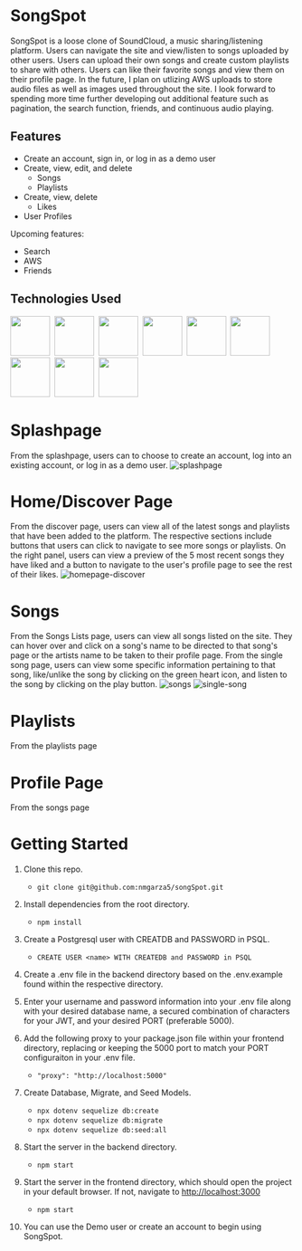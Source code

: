 # SongSpot

SongSpot is a loose clone of SoundCloud, a music sharing/listening platform. Users can navigate the site and view/listen to songs uploaded by other users. Users can upload their own songs and create custom playlists to share with others. Users can like their favorite songs and view them on their profile page. In the future, I plan on utlizing AWS uploads to store audio files as well as images used throughout the site. I look forward to spending more time further developing out additional feature such as pagination, the search function, friends, and continuous audio playing.

## Features
- Create an account, sign in, or log in as a demo user
- Create, view, edit, and delete
   - Songs
   - Playlists
- Create, view, delete
   - Likes
- User Profiles
   
Upcoming features: 
- Search
- AWS
- Friends

## Technologies Used
<img src="https://cdn.jsdelivr.net/gh/devicons/devicon/icons/javascript/javascript-original.svg" height="70px" width="70px"/>&#160;
<img src="https://cdn.jsdelivr.net/gh/devicons/devicon/icons/nodejs/nodejs-original.svg" height="70px" width="70px"/>&#160;
<img src="https://cdn.jsdelivr.net/gh/devicons/devicon/icons/react/react-original-wordmark.svg" height="70px" width="70px"/>&#160;
<img src="https://cdn.jsdelivr.net/gh/devicons/devicon/icons/redux/redux-original.svg" height="70px" width="70px"/>&#160;
<img src="https://cdn.jsdelivr.net/gh/devicons/devicon/icons/express/express-original.svg" height="70px" width="70px" />&#160;
<img src="https://cdn.jsdelivr.net/gh/devicons/devicon/icons/postgresql/postgresql-original-wordmark.svg" height="70px" width="70px"/>&#160;
<img src="https://cdn.jsdelivr.net/gh/devicons/devicon/icons/sequelize/sequelize-original.svg" height="70px" width="70px"/>&#160;
<img src="https://cdn.jsdelivr.net/gh/devicons/devicon/icons/html5/html5-original.svg" height="70px" width="70px"/>&#160;
<img src="https://cdn.jsdelivr.net/gh/devicons/devicon/icons/css3/css3-original.svg" height="70px" width="70px"/>&#160;

# Splashpage
From the splashpage, users can to choose to create an account, log into an existing account, or log in as a demo user.
![splashpage](https://user-images.githubusercontent.com/90273783/178118523-7cb08ade-5029-4b92-b633-6807579a8109.png)

# Home/Discover Page
From the discover page, users can view all of the latest songs and playlists that have been added to the platform. The respective sections include buttons that users can click to navigate to see more songs or playlists. On the right panel, users can view a preview of the 5 most recent songs they have liked and a button to navigate to the user's profile page to see the rest of their likes.
![homepage-discover](https://user-images.githubusercontent.com/90273783/178118539-f393252b-e9c7-40af-8b9b-7516168cba20.png)

# Songs
From the Songs Lists page, users can view all songs listed on the site. They can hover over and click on a song's name to be directed to that song's page or the artists name to be taken to their profile page. From the single song page, users can view some specific information pertaining to that song, like/unlike the song by clicking on the green heart icon, and listen to the song by clicking on the play button.
![songs](https://user-images.githubusercontent.com/90273783/178327207-41b4d797-3022-4c49-b45f-7ad01f86c852.png)
![single-song](https://user-images.githubusercontent.com/90273783/178327355-50f009a2-3f94-4b57-9244-9ee7fdab9dae.png)


# Playlists
From the playlists page

# Profile Page
From the songs page


# Getting Started
1. Clone this repo.
    - `git clone git@github.com:nmgarza5/songSpot.git`
    
2. Install dependencies from the root directory.
    - `npm install`
    
3. Create a Postgresql user with CREATDB and PASSWORD in PSQL.
    - `CREATE USER <name> WITH CREATEDB and PASSWORD in PSQL`
    
4. Create a .env file in the backend directory based on the .env.example found within the respective directory.

5. Enter your username and password information into your .env file along with your desired database name, 
      a secured combination of characters for your JWT, and your desired PORT (preferable 5000).
      
6. Add the following proxy to your package.json file within your frontend directory, replacing or keeping the 5000 port to match your PORT configuraiton in your .env file.
    - `"proxy": "http://localhost:5000"`

7. Create Database, Migrate, and Seed Models.
    - `npx dotenv sequelize db:create`
    - `npx dotenv sequelize db:migrate`
    - `npx dotenv sequelize db:seed:all`

8. Start the server in the backend directory.
    - `npm start`

9. Start the server in the frontend directory, which should open the project in your default browser. If not, navigate to [http://localhost:3000](http://localhost:3000)
    - `npm start`

10. You can use the Demo user or create an account to begin using SongSpot.

